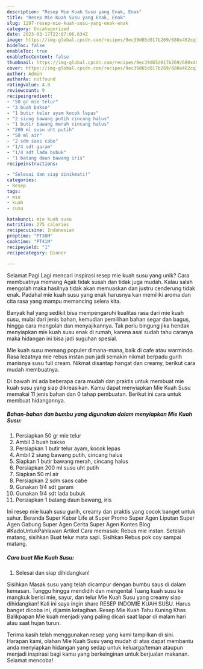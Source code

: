 ```yaml
---
description: "Resep Mie Kuah Susu yang Enak, Enak"
title: "Resep Mie Kuah Susu yang Enak, Enak"
slug: 1297-resep-mie-kuah-susu-yang-enak-enak
category: Uncategorized
date: 2023-03-17T22:07:06.634Z
image: https://img-global.cpcdn.com/recipes/9ec39d65d017b269/680x482cq70/mie-kuah-susu-foto-resep-utama.jpg
hideToc: false
enableToc: true
enableTocContent: false
thumbnail: https://img-global.cpcdn.com/recipes/9ec39d65d017b269/680x482cq70/mie-kuah-susu-foto-resep-utama.jpg
cover: https://img-global.cpcdn.com/recipes/9ec39d65d017b269/680x482cq70/mie-kuah-susu-foto-resep-utama.jpg
author: Admin
authorAv: notfound
ratingvalue: 4.8
reviewcount: 9
recipeingredient:
- "50 gr mie telur"
- "3 buah bakso"
- "1 butir telur ayam kocok lepas"
- "2 siung bawang putih cincang halus"
- "1 butir bawang merah cincang halus"
- "200 ml susu uht putih"
- "50 ml air"
- "2 sdm saos cabe"
- "1/4 sdt garam"
- "1/4 sdt lada bubuk"
- "1 batang daun bawang iris"
recipeinstructions:

- "Selesai dan siap dinikmati!"
categories:
- Resep
tags:
- mie
- kuah
- susu

katakunci: mie kuah susu 
nutrition: 275 calories
recipecuisine: Indonesian
preptime: "PT30M"
cooktime: "PT41M"
recipeyield: "1"
recipecategory: Dinner

---
```



Selamat Pagi Lagi mencari inspirasi resep mie kuah susu yang unik? Cara membuatnya memang Agak tidak susah dan tidak juga mudah. Kalau salah mengolah maka hasilnya tidak akan memuaskan dan justru cenderung tidak enak. Padahal mie kuah susu yang enak harusnya kan memiliki aroma dan cita rasa yang mampu memancing selera kita.


Banyak hal yang sedikit bisa mempengaruhi kualitas rasa dari mie kuah susu, mulai dari jenis bahan, kemudian pemilihan bahan segar dan bagus, hingga cara mengolah dan menyajikannya. Tak perlu bingung jika hendak menyiapkan mie kuah susu enak di rumah, karena asal sudah tahu caranya maka hidangan ini bisa jadi suguhan spesial.

Mie kuah susu memang populer dimana-mana, baik di cafe atau warmindo. Rasa lezatnya mie rebus instan pun jadi semakin nikmat berpadu gurih manisnya susu full cream. Nikmat disantap hangat dan creamy, berikut cara mudah membuatnya.


Di bawah ini ada beberapa cara mudah dan praktis untuk membuat mie kuah susu yang siap dikreasikan. Kamu dapat menyiapkan Mie Kuah Susu memakai 11 jenis bahan dan 0 tahap pembuatan. Berikut ini cara untuk membuat hidangannya.

<!--inarticleads1-->

##### Bahan-bahan dan bumbu yang digunakan dalam menyiapkan Mie Kuah Susu:

1. Persiapkan 50 gr mie telur
1. Ambil 3 buah bakso
1. Persiapkan 1 butir telur ayam, kocok lepas
1. Ambil 2 siung bawang putih, cincang halus
1. Siapkan 1 butir bawang merah, cincang halus
1. Persiapkan 200 ml susu uht putih
1. Siapkan 50 ml air
1. Persiapkan 2 sdm saos cabe
1. Gunakan 1/4 sdt garam
1. Gunakan 1/4 sdt lada bubuk
1. Persiapkan 1 batang daun bawang, iris


Ini resep mie kuah susu gurih, creamy dan praktis yang cocok banget untuk sahur. Beranda Super Kabar Life at Super Promo Super Agen Liputan Super Agen Gabung Super Agen Cerita Super Agen Kontes Blog #KadoUntukPahlawan Artikel Cara memasak: Rebus mie instan. Setelah matang, sisihkan Buat telur mata sapi. Sisihkan Rebus pok coy sampai matang. 

<!--inarticleads2-->

##### Cara buat Mie Kuah Susu:


1. Selesai dan siap dihidangkan!

Sisihkan Masak susu yang telah dicampur dengan bumbu saus di dalam kemasan. Tunggu hingga mendidih dan mengental Tuang kuah susu ke mangkuk berisi mie, sayur, dan telur Mie Kuah Susu yang creamy siap dihidangkan! Kali ini saya ingin share RESEP INDOMIE KUAH SUSU. Harus banget dicoba ini, dijamin ketagihan. Resep Mie Kuah Tahu Kuning Khas Balikpapan Mie kuah menjadi yang paling dicari saat lapar di malam hari atau saat hujan turun. 

Terima kasih telah menggunakan resep yang kami tampilkan di sini. Harapan kami, olahan Mie Kuah Susu yang mudah di atas dapat membantu anda menyiapkan hidangan yang sedap untuk keluarga/teman ataupun menjadi inspirasi bagi kamu yang berkeinginan untuk berjualan makanan. Selamat mencoba!
